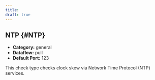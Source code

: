 ```yaml
---
title:
draft: true
---
```


## NTP {#NTP}
 * **Category:** general
 * **Dataflow:** pull
 * **Default Port:** 123

This check type checks clock skew via Network Time Protocol (NTP) services.
